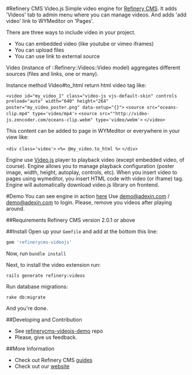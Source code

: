 #Refinery CMS Video.js
Simple video engine for [Refinery CMS](http://refinerycms.com).
It adds 'Videos' tab to admin menu where you can manage videos.
And adds 'add video' link to WYMeditor on 'Pages'.

There are three ways to include video in your project.
- You can embedded video (like youtube or vimeo iframes)
- You can upload files
- You can use link to external source

Video (instance of ::Refinery::Videos::Video model) aggregates different sources (files and links, one or many).

Instance method Video#to_html return html video tag like:

`<video id="my_video_1" class="video-js vjs-default-skin" controls
  preload="auto" width="640" height="264"`  
  `poster="my_video_poster.png"
  data-setup="{}">`
  `<source src="oceans-clip.mp4" type='video/mp4'>`
  `<source src=""http://video-js.zencoder.com/oceans-clip.webm" type='video/webm'>`
`</video>`

This content can be added to page in WYMeditor or everywhere in your view like:

`<div class='video'>`
`<%= @my_video.to_html %>`
`</div>`

Engine use [Video.js](http:videojs.com) player to playback video (except embedded video, of course).
Engine allows you to manage playback configuration (poster image, width, height, autoplay, controls, etc).
When you insert video to pages using wymeditor, you insert HTML code with video (or iframe) tag.
Engine will automatically download video.js library on frontend.

#Demo
You can see engine in action [here](http://refinerycms-videojs-demo.herokuapp.com/refinery/videos)
Use demo@adexin.com / demo@adexin.com to login.
Please, remove you videos after playing around.

##Requirements
Refinery CMS version 2.0.1 or above

##Install
Open up your ``Gemfile`` and add at the bottom this line:

```ruby
gem 'refinerycms-videojs'
```

Now, run ``bundle install``

Next, to install the video extension run:

    rails generate refinery:videos

Run database migrations:

    rake db:migrate

And you're done.

##Developing and Contribution
- See [refinerycms-videojs-demo](https://github.com/antonmi/refinerycms-videojs-demo) repo
- Please, give us feedback.

##More Information
- Check out Refinery CMS [guides](http://refinerycms.com/guides)
- Check out our [website](http://adexin.com)
